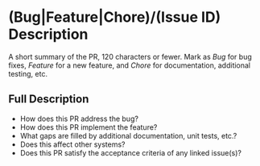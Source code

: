 # (Bug|Feature|Chore)/(Issue ID) Description

A short summary of the PR, 120 characters or fewer.
Mark as _Bug_ for bug fixes, _Feature_ for a new feature, and _Chore_ for documentation, additional testing, etc.

## Full Description

- How does this PR address the bug?
- How does this PR implement the feature?
- What gaps are filled by additional documentation, unit tests, etc.?
- Does this affect other systems?
- Does this PR satisfy the acceptance criteria of any linked issue(s)?
